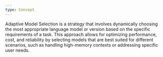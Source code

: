 ```yaml
---
type: Concept
---
```


Adaptive Model Selection is a strategy that involves dynamically choosing the most appropriate language model or version based on the specific requirements of a task. This approach allows for optimizing performance, cost, and reliability by selecting models that are best suited for different scenarios, such as handling high-memory contexts or addressing specific user needs.